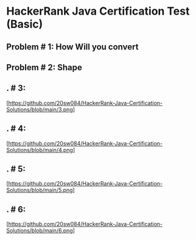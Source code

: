 # HackerRank Java Certification Test (Basic)

## Problem # 1: How Will you convert


## Problem # 2: Shape


## . # 3:

[https://github.com/20sw084/HackerRank-Java-Certification-Solutions/blob/main/3.png]

## . # 4:

[https://github.com/20sw084/HackerRank-Java-Certification-Solutions/blob/main/4.png]

## . # 5:

[https://github.com/20sw084/HackerRank-Java-Certification-Solutions/blob/main/5.png]

## . # 6:

[https://github.com/20sw084/HackerRank-Java-Certification-Solutions/blob/main/6.png]
